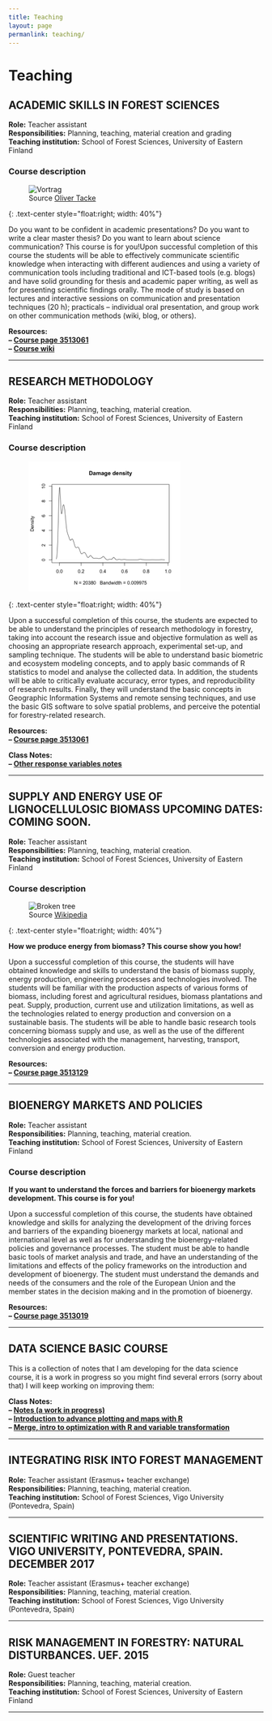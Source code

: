 ```yaml
---
title: Teaching
layout: page
permanlink: teaching/
---
```

# Teaching

## ACADEMIC SKILLS IN FOREST SCIENCES

**Role:** Teacher assistant  
**Responsibilities:** Planning, teaching, material creation and grading  
**Teaching institution:** School of Forest Sciences, University of Eastern Finland

### Course description

<figure>
<img src="https://farm8.staticflickr.com/7410/12635014673_d06b960426_k.jpg" alt="Vortrag">
<figcaption class="caption">Source <a href="https://www.flickr.com/photos/otacke/12635014673">Oliver Tacke</a></figcaption>
</figure>{: .text-center style="float:right; width: 40%"}

Do you want to be confident in academic presentations? Do you want to write a clear master thesis? Do you want to learn about science communication?  This course is for you!Upon successful completion of this course the students will be able to effectively communicate scientific knowledge when interacting with different audiences and using a variety of communication tools including traditional and ICT-based tools (e.g. blogs) and have solid grounding for thesis and academic paper writing, as well as for presenting scientific findings orally. The mode of study is based on lectures and interactive sessions on communication and presentation techniques (20 h); practicals – individual oral presentation, and group work on other communication methods (wiki, blog, or others).

**Resources:**  
**– [Course page  3513061](https://weboodi.uef.fi/weboodi/frame.jsp?Kieli=6&MD5avain=2c4ff5a4f070927f83537daf05c8fa30)**  
**– [Course wiki](https://wiki.uef.fi/display/ASIFS2/Home)**

------

##  RESEARCH METHODOLOGY

**Role:** Teacher assistant  
**Responsibilities:** Planning, teaching, material creation.  
**Teaching institution:** School of Forest Sciences, University of Eastern Finland

### Course description

<figure>
<img src="/assets/images/Rplot.png" alt="Graph">
</figure>{: .text-center style="float:right; width: 40%"}

Upon a successful completion of this course, the students are expected to be able to understand the principles of research methodology in forestry, taking into account the research issue and objective formulation as well as choosing an appropriate research approach, experimental set-up, and sampling technique. The students will be able to understand basic biometric and ecosystem modeling concepts, and to apply basic commands of R statistics to model and analyse the collected data. In addition, the students will be able to critically evaluate accuracy, error types, and reproducibility of research results. Finally, they will understand the basic concepts in Geographic Information Systems and remote sensing techniques, and use the basic GIS software to solve spatial problems, and perceive the potential for forestry-related research.

**Resources:**  
**– [Course page  3513061](https://weboodi.uef.fi/weboodi/opintjakstied.jsp?OpinKohd=45322751)**  

**Class Notes:**  
**– [Other response variables notes](/classes/res-meth/OtherRespVar.html)**

------

## SUPPLY AND ENERGY USE OF LIGNOCELLULOSIC BIOMASS UPCOMING DATES: COMING SOON.

**Role:** Teacher assistant  
**Responsibilities:** Planning, teaching, material creation.  
**Teaching institution:** School of Forest Sciences, University of Eastern Finland

### Course description

<figure>
<img src="https://upload.wikimedia.org/wikipedia/commons/d/d0/Montana_16_bg_062406.jpg" alt="Broken tree ">
<figcaption class="caption">Source <a href="https://en.wikipedia.org/wiki/Bioenergy">Wikipedia</a></figcaption>
</figure>{: .text-center style="float:right; width: 40%"}

**How we produce energy from biomass? This course show you how!** 

Upon a successful completion of this course, the students will have obtained knowledge and skills to understand the basis of biomass supply, energy production, engineering processes and technologies involved. The students will be familiar with the production aspects of various forms of biomass, including forest and agricultural residues, biomass plantations and peat. Supply, production, current use and utilization limitations, as well as the technologies related to energy production and conversion on a sustainable basis. The students will be able to handle basic research tools concerning biomass supply and use, as well as the use of the different technologies associated with the management, harvesting, transport, conversion and energy production.

**Resources:**  
**– [Course page 3513129](https://weboodi.uef.fi/weboodi/frame.jsp?Kieli=6&MD5avain=2c4ff5a4f070927f83537daf05c8fa30)**  

------

## BIOENERGY MARKETS AND POLICIES

**Role:** Teacher assistant  
**Responsibilities:** Planning, teaching, material creation.  
**Teaching institution:** School of Forest Sciences, University of Eastern Finland

### Course description

**If you want to understand the forces and barriers for bioenergy markets development. This course is for you!** 

Upon a successful completion of this course, the students have obtained knowledge and skills for analyzing the development of the driving forces and barriers of the expanding bioenergy markets at local, national and international level as well as for understanding the bioenergy-related policies and governance processes. The student must be able to handle basic tools of market analysis and trade, and have an understanding of the limitations and effects of the policy frameworks on the introduction and development of bioenergy. The student must understand the demands and needs of the consumers and the role of the European Union and the member states in the decision making and in the promotion of bioenergy.

**Resources:**  
**– [Course page 3513019](https://weboodi.uef.fi/weboodi/frame.jsp?Kieli=6&MD5avain=2c4ff5a4f070927f83537daf05c8fa30)** 

------

## DATA SCIENCE BASIC COURSE

This is a collection of notes that I am developing for the data science course, it is a work in progress so you might find several errors (sorry about that) I will keep working on improving them:

**Class Notes:**  
**– [Notes (a work in progress)](/classes/datasci-basic/book/)**  
**– [Introduction to advance plotting and maps with R](/classes/datasci-basic/MapswithR.html)**  
**– [Merge, intro to optimization with R and variable transformation](/classes/datasci-basic/MergeSubsettingTransformation.html)** 

-----

## INTEGRATING RISK INTO FOREST MANAGEMENT

**Role:** Teacher assistant (Erasmus+ teacher exchange)  
**Responsibilities:** Planning, teaching, material creation.  
**Teaching institution:** School of Forest Sciences, Vigo University (Pontevedra, Spain)  

------

## SCIENTIFIC WRITING AND PRESENTATIONS. VIGO UNIVERSITY, PONTEVEDRA, SPAIN. DECEMBER 2017

**Role:** Teacher assistant (Erasmus+ teacher exchange)  
**Responsibilities:** Planning, teaching, material creation.  
**Teaching institution:** School of Forest Sciences, Vigo University (Pontevedra, Spain)

------

## RISK MANAGEMENT IN FORESTRY: NATURAL DISTURBANCES. UEF. 2015

**Role:** Guest teacher  
**Responsibilities:** Planning, teaching, material creation.  
**Teaching institution:** School of Forest Sciences, University of Eastern Finland

------

 